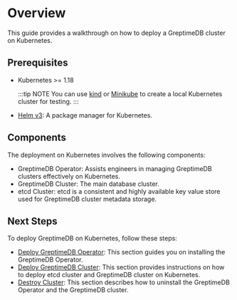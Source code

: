 # Overview

This guide provides a walkthrough on how to deploy a GreptimeDB cluster on Kubernetes.

## Prerequisites

- Kubernetes >= 1.18

  :::tip NOTE
  You can use [kind](https://kind.sigs.k8s.io/docs/user/quick-start/) or [Minikube](https://minikube.sigs.k8s.io/docs/start/) to create a local Kubernetes cluster for testing.
  :::

- [Helm v3](https://helm.sh/docs/intro/install/): A package manager for Kubernetes.

## Components

The deployment on Kubernetes involves the following components:

- GreptimeDB Operator: Assists engineers in managing GreptimeDB clusters effectively on Kubernetes.
- GreptimeDB Cluster: The main database cluster.
- etcd Cluster: etcd is a consistent and highly available key value store used for GreptimeDB cluster metadata storage.

## Next Steps

To deploy GreptimeDB on Kubernetes, follow these steps:

- [Deploy GreptimeDB Operator](./manage-greptimedb-operator/deploy-greptimedb-operator.md): This section guides you on installing the GreptimeDB Operator.
- [Deploy GreptimeDB Cluster](deploy-greptimedb-cluster.md): This section provides instructions on how to deploy etcd cluster and GreptimeDB cluster on Kubernetes.
- [Destroy Cluster](destroy-cluster.md): This section describes how to uninstall the GreptimeDB Operator and the GreptimeDB cluster.

